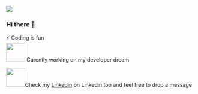 
![](https://visitor-badge.glitch.me/badge?page_id=rami-rouhana.Rami-Rouhana)
### Hi there 👋 
⚡ Coding is fun <br>
<img src="https://media0.giphy.com/media/cOJbD5FJCMRbFJdjSe/giphy.gif?cid=790b76117ca1506fa6425184e7a41994260851870e567923&rid=giphy.gif" width="50"> Curently working on my developer dream<br>

<img src="https://media0.giphy.com/media/HQTYdpx1yhxWpugAi2/giphy.gif?cid=ecf05e47rfl2y99n39hkhfsv3ww16jbn0txbm3mxfrv3ph4f&rid=giphy.gif" width="50">Check my <a href="https://www.linkedin.com/in/rami-rouhana-43a663249/">Linkedin</a> on Linkedin too and feel free to drop a message 

